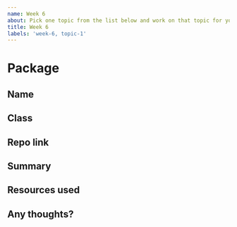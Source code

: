 ```yaml
---
name: Week 6
about: Pick one topic from the list below and work on that topic for your team assessment.
title: Week 6
labels: 'week-6, topic-1'
---
```


# Package

## Name
<!-- Add your name here-->

## Class
<!-- Add your class here -->

## Repo link
<!-- Include a link to your repository -->

## Summary
<!-- A summary of what you did. What progress did you make? -->

## Resources used
<!-- What resources did you use? -->

## Any thoughts?
<!-- Let us know what you thought of the homework, and give us any feedback. What parts did you find difficult? -->
